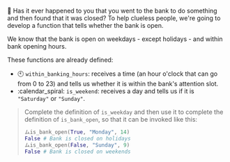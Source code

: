 :bank: Has it ever happened to you that you went to the bank to do something and then found that it was closed? To help clueless people, we're going to develop a function that tells whether the bank is open.

We know that the bank is open on weekdays - except holidays - and within bank opening hours. 

These functions are already defined:

* :clock10: `within_banking_hours`: receives a time (an hour o'clock that can go from 0 to 23) and tells us whether it is within the bank's attention slot.
* :calendar_spiral: `is_weekend`: receives a day and tells us if it is `"Saturday"` or `"Sunday"`.

> Complete the definition of `is_weekday` and then use it to complete the definition of `is_bank_open`, so that it can be invoked like this: 
>
> ```python
> ムis_bank_open(True, "Monday", 14)
> False # Bank is closed on holidays
> ムis_bank_open(False, "Sunday", 9)
> False # Bank is closed on weekends
> ```
